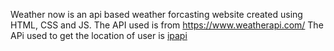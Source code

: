 Weather now is an api based weather forcasting website created using HTML, CSS and JS. 
The API used is from https://www.weatherapi.com/
The APi used to get the location of user is [ipapi](https://ipapi.co/json)
